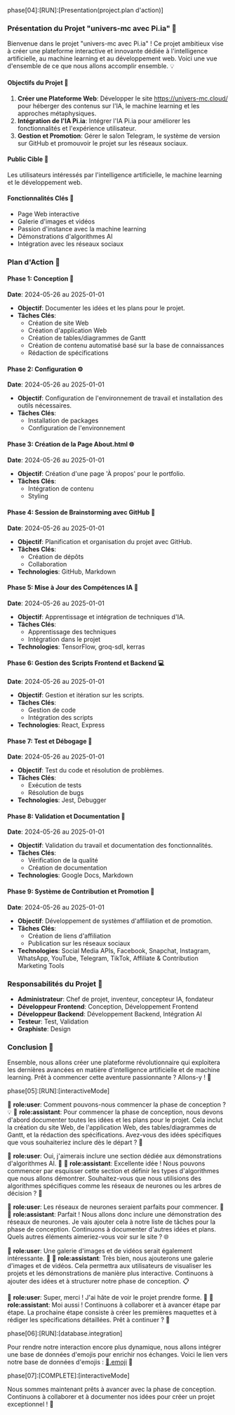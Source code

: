phase[04]:[RUN]:[Presentation(project.plan d'action)]

### Présentation du Projet "univers-mc avec Pi.ia" 🚀

Bienvenue dans le projet "univers-mc avec Pi.ia" ! Ce projet ambitieux vise à créer une plateforme interactive et innovante dédiée à l'intelligence artificielle, au machine learning et au développement web. Voici une vue d'ensemble de ce que nous allons accomplir ensemble. 💡

#### Objectifs du Projet 🎯
1. **Créer une Plateforme Web**: Développer le site https://univers-mc.cloud/ pour héberger des contenus sur l'IA, le machine learning et les approches métaphysiques.
2. **Intégration de l'IA Pi.ia**: Intégrer l'IA Pi.ia pour améliorer les fonctionnalités et l'expérience utilisateur.
3. **Gestion et Promotion**: Gérer le salon Telegram, le système de version sur GitHub et promouvoir le projet sur les réseaux sociaux.

#### Public Cible 🎯
Les utilisateurs intéressés par l'intelligence artificielle, le machine learning et le développement web.

#### Fonctionnalités Clés 🔑
- Page Web interactive
- Galerie d'images et vidéos
- Passion d'instance avec la machine learning
- Démonstrations d'algorithmes AI
- Intégration avec les réseaux sociaux

### Plan d'Action 📝

#### Phase 1: Conception 📐
**Date**: 2024-05-26 au 2025-01-01
- **Objectif**: Documenter les idées et les plans pour le projet.
- **Tâches Clés**:
  - Création de site Web
  - Création d'application Web
  - Création de tables/diagrammes de Gantt
  - Création de contenu automatisé basé sur la base de connaissances
  - Rédaction de spécifications

#### Phase 2: Configuration ⚙️
**Date**: 2024-05-26 au 2025-01-01
- **Objectif**: Configuration de l'environnement de travail et installation des outils nécessaires.
- **Tâches Clés**:
  - Installation de packages
  - Configuration de l'environnement

#### Phase 3: Création de la Page About.html 🌐
**Date**: 2024-05-26 au 2025-01-01
- **Objectif**: Création d'une page 'À propos' pour le portfolio.
- **Tâches Clés**:
  - Intégration de contenu
  - Styling

#### Phase 4: Session de Brainstorming avec GitHub 🧠
**Date**: 2024-05-26 au 2025-01-01
- **Objectif**: Planification et organisation du projet avec GitHub.
- **Tâches Clés**:
  - Création de dépôts
  - Collaboration
- **Technologies**: GitHub, Markdown

#### Phase 5: Mise à Jour des Compétences IA 🤖
**Date**: 2024-05-26 au 2025-01-01
- **Objectif**: Apprentissage et intégration de techniques d'IA.
- **Tâches Clés**:
  - Apprentissage des techniques
  - Intégration dans le projet
- **Technologies**: TensorFlow, groq-sdl, kerras

#### Phase 6: Gestion des Scripts Frontend et Backend 💻
**Date**: 2024-05-26 au 2025-01-01
- **Objectif**: Gestion et itération sur les scripts.
- **Tâches Clés**:
  - Gestion de code
  - Intégration des scripts
- **Technologies**: React, Express

#### Phase 7: Test et Débogage 🐞
**Date**: 2024-05-26 au 2025-01-01
- **Objectif**: Test du code et résolution de problèmes.
- **Tâches Clés**:
  - Exécution de tests
  - Résolution de bugs
- **Technologies**: Jest, Debugger

#### Phase 8: Validation et Documentation 📄
**Date**: 2024-05-26 au 2025-01-01
- **Objectif**: Validation du travail et documentation des fonctionnalités.
- **Tâches Clés**:
  - Vérification de la qualité
  - Création de documentation
- **Technologies**: Google Docs, Markdown

#### Phase 9: Système de Contribution et Promotion 📢
**Date**: 2024-05-26 au 2025-01-01
- **Objectif**: Développement de systèmes d'affiliation et de promotion.
- **Tâches Clés**:
  - Création de liens d'affiliation
  - Publication sur les réseaux sociaux
- **Technologies**: Social Media APIs, Facebook, Snapchat, Instagram, WhatsApp, YouTube, Telegram, TikTok, Affiliate & Contribution Marketing Tools

### Responsabilités du Projet 👥
- **Administrateur**: Chef de projet, inventeur, concepteur IA, fondateur
- **Développeur Frontend**: Conception, Développement Frontend
- **Développeur Backend**: Développement Backend, Intégration AI
- **Testeur**: Test, Validation
- **Graphiste**: Design

### Conclusion 🌟
Ensemble, nous allons créer une plateforme révolutionnaire qui exploitera les dernières avancées en matière d'intelligence artificielle et de machine learning. Prêt à commencer cette aventure passionnante ? Allons-y ! 🚀

phase[05]:[RUN]:[interactiveMode]

💬 **role:user**: Comment pouvons-nous commencer la phase de conception ? 💡
💬 **role:assistant**: Pour commencer la phase de conception, nous devons d'abord documenter toutes les idées et les plans pour le projet. Cela inclut la création du site Web, de l'application Web, des tables/diagrammes de Gantt, et la rédaction des spécifications. Avez-vous des idées spécifiques que vous souhaiteriez inclure dès le départ ? 🌟

💬 **role:user**: Oui, j'aimerais inclure une section dédiée aux démonstrations d'algorithmes AI. 🧠
💬 **role:assistant**: Excellente idée ! Nous pouvons commencer par esquisser cette section et définir les types d'algorithmes que nous allons démontrer. Souhaitez-vous que nous utilisions des algorithmes spécifiques comme les réseaux de neurones ou les arbres de décision ? 📝

💬 **role:user**: Les réseaux de neurones seraient parfaits pour commencer. 🤖
💬 **role:assistant**: Parfait ! Nous allons donc inclure une démonstration des réseaux de neurones. Je vais ajouter cela à notre liste de tâches pour la phase de conception. Continuons à documenter d'autres idées et plans. Quels autres éléments aimeriez-vous voir sur le site ? 🌐

💬 **role:user**: Une galerie d'images et de vidéos serait également intéressante. 📸
💬 **role:assistant**: Très bien, nous ajouterons une galerie d'images et de vidéos. Cela permettra aux utilisateurs de visualiser les projets et les démonstrations de manière plus interactive. Continuons à ajouter des idées et à structurer notre phase de conception. 📋

💬 **role:user**: Super, merci ! J'ai hâte de voir le projet prendre forme. 🚀
💬 **role:assistant**: Moi aussi ! Continuons à collaborer et à avancer étape par étape. La prochaine étape consiste à créer les premières maquettes et à rédiger les spécifications détaillées. Prêt à continuer ? 💪

phase[06]:[RUN]:[database.integration]

Pour rendre notre interaction encore plus dynamique, nous allons intégrer une base de données d'emojis pour enrichir nos échanges. Voici le lien vers notre base de données d'emojis : [🤖.emoji](https://emojis.sh) 🎉

phase[07]:[COMPLETE]:[interactiveMode]

Nous sommes maintenant prêts à avancer avec la phase de conception. Continuons à collaborer et à documenter nos idées pour créer un projet exceptionnel ! 🚀